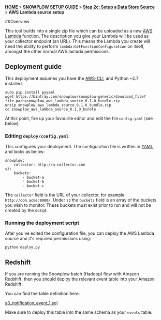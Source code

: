 [**HOME**](Home) » [**SNOWPLOW SETUP GUIDE**](Setting-up-Snowplow) » [**Step 2c: Setup a Data Store Source**](Setting-up-a-Data-Store-Source) » **AWS Lambda source setup**

##Overview

This tool builds into a single zip file which can be uploaded as a new [AWS Lambda](http://docs.aws.amazon.com/lambda/latest/dg/welcome.html) function. The description you give your Lambda will be used as your collector endpoint (an URL). This means the Lambda you create will need the ability to perform `lambda:GetFunctionConfiguration` on itself, amongst the other normal AWS lambda permissions.

## Deployment guide

This deployment assumes you have the [AWS-CLI](http://docs.aws.amazon.com/cli/latest/userguide/installing.html), and Python ~2.7 installed.

```{bash}
sudo pip install pyyaml
wget https://bintray.com/snowplow/snowplow-generic/download_file?file_path=snowplow_aws_lambda_source_0.1.0_bundle.zip
unzip snowplow_aws_lambda_source_0.1.0_bundle.zip
cd snowplow_aws_lambda_source_0.1.0_bundle
```

At this point, fire up your favourite editor and edit the file `config.yaml` (see below)

### Editing `deploy/config.yaml`

This configures your deployment. The configuration file is written in [YAML](yaml-link) and looks as below:

```{yaml}
snowplow:
    collector: http://a-collector.com
s3:
    buckets:
        - bucket-a
        - bucket-b
        - bucket-c
```

The `collector` field is the URL of your collector, for example `http://com.acme:8080/`. Under `s3` the `buckets` field is an array of the buckets you wish to monitor. 
These buckets must exist prior to run and will not be created by the script. 

### Running the deployment script

After you've edited the configuration file, you can deploy the AWS Lambda source and it's required permissions using:

```{bash}
python deploy.py
```

## Redshift

If you are running the Snowplow batch (Hadoop) flow with Amazon Redshift, then you should deploy the relevant event table into your Amazon Redshift.

You can find the table definition here:

[s3_notification_event_1.sql](https://github.com/snowplow/snowplow/blob/master/4-storage/redshift-storage/sql/com.amazon.aws.lambda/s3_notification_event_1.sql)

Make sure to deploy this table into the same schema as your `events` table.